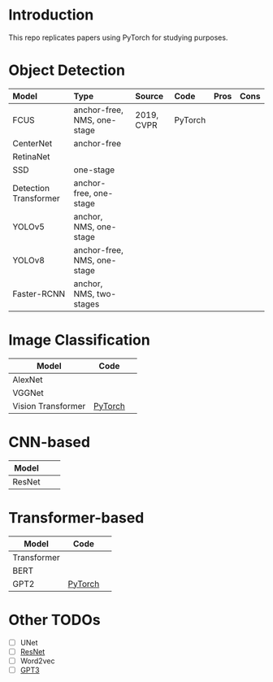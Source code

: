 # Introduction

This repo replicates papers using PyTorch for studying purposes.

# Object Detection

| Model                 | Type                         | Source     | Code    | Pros | Cons |
| :-------------------- | :--------------------------- | :--------- | :------ | ---- | ---- |
| FCUS                  | anchor-free, NMS, one-stage | 2019, CVPR | PyTorch |      |      |
| CenterNet             | anchor-free                  |            |         |      |      |
| RetinaNet             |                              |            |         |      |      |
| SSD                   | one-stage                    |            |         |      |      |
| Detection Transformer | anchor-free, one-stage      |            |         |      |      |
| YOLOv5                | anchor, NMS, one-stage      |            |         |      |      |
| YOLOv8                | anchor-free, NMS, one-stage |            |         |      |      |
| Faster-RCNN           | anchor, NMS, two-stages     |            |         |      |      |

# Image Classification

| Model              | Code                                                                                |  |
| ------------------ | ----------------------------------------------------------------------------------- | - |
| AlexNet            |                                                                                     |  |
| VGGNet             |                                                                                     |  |
| Vision Transformer | [PyTorch](https://github.com/GuilinXie/Paper_Replicating/tree/main/vision_transformer) |  |

# CNN-based

| Model  |  |  |
| ------ | - | - |
| ResNet |  |  |

# Transformer-based

| Model       | Code                                                                  |  |
| ----------- | --------------------------------------------------------------------- | - |
| Transformer |                                                                       |  |
| BERT        |                                                                       |  |
| GPT2        | [PyTorch](https://github.com/GuilinXie/Paper_Replicating/tree/main/gpt2) |  |


# Other TODOs

- [ ] UNet
- [ ] [ResNet]()
- [ ] Word2vec
- [ ] [GPT3]()
